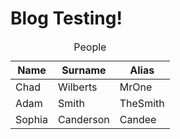 # Blog Testing!

<table>
  <caption>People</caption>
  <thead>
    <tr>
      <th>Name</th>
      <th>Surname</th>
      <th>Alias</th>
    </tr>
  </thead>
  <tbody>
    <tr>
      <td data-label="Name">Chad</td>
      <td data-label="Surname">Wilberts</td>
      <td data-label="Alias">MrOne</td>
    </tr>
    <tr>
      <td data-label="Name">Adam</td>
      <td data-label="Surname">Smith</td>
      <td data-label="Alias">TheSmith</td>
    </tr>
    <tr>
      <td data-label="Name">Sophia</td>
      <td data-label="Surname">Canderson</td>
      <td data-label="Alias">Candee</td>
    </tr>
  </tbody>
</table>